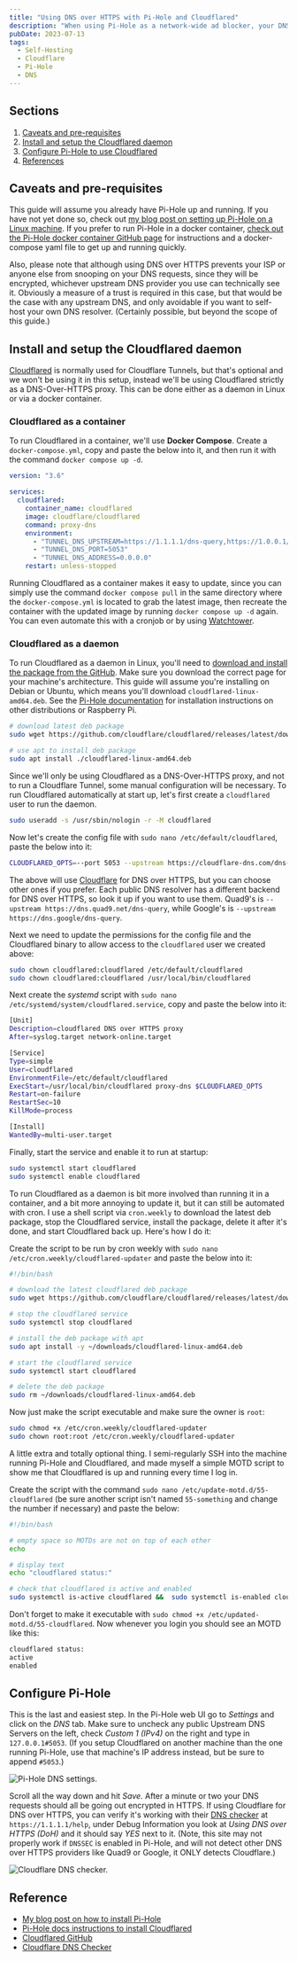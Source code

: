 ```yaml
---
title: "Using DNS over HTTPS with Pi-Hole and Cloudflared"
description: "When using Pi-Hole as a network-wide ad blocker, your DNS requests still go out in plain text and can be seen by your ISP. DNS over HTTPS encrypts DNS requests between your Pi-Hole and the upstream DNS resolver. Here is a quick guide on how to set that up with Cloudflared daemon."
pubDate: 2023-07-13
tags:
  - Self-Hosting
  - Cloudflare
  - Pi-Hole
  - DNS
---
```


## Sections

1. [Caveats and pre-requisites](#pre)
2. [Install and setup the Cloudflared daemon](#install)
3. [Configure Pi-Hole to use Cloudflared](#config)
4. [References](#ref)

<div id='pre' />

## Caveats and pre-requisites

This guide will assume you already have Pi-Hole up and running. If you have not yet done so, check out <a href="/blog/set-up-pihole-on-linux" target="_blank">my blog post on setting up Pi-Hole on a Linux machine</a>. If you prefer to run Pi-Hole in a docker container, <a href="https://github.com/pi-hole/docker-pi-hole" target="_blank">check out the Pi-Hole docker container GitHub page</a> for instructions and a docker-compose yaml file to get up and running quickly.

Also, please note that although using DNS over HTTPS prevents your ISP or anyone else from snooping on your DNS requests, since they will be encrypted, whichever upstream DNS provider you use can technically see it. Obviously a measure of a trust is required in this case, but that would be the case with any upstream DNS, and only avoidable if you want to self-host your own DNS resolver. (Certainly possible, but beyond the scope of this guide.)

<div id='install' />

## Install and setup the Cloudflared daemon

<a href="https://github.com/cloudflare/cloudflared" target="_blank">Cloudflared</a> is normally used for Cloudflare Tunnels, but that's optional and we won't be using it in this setup, instead we'll be using Cloudflared strictly as a DNS-Over-HTTPS proxy. This can be done either as a daemon in Linux or via a docker container.

### Cloudflared as a container

To run Cloudflared in a container, we'll use **Docker Compose**. Create a `docker-compose.yml`, copy and paste the below into it, and then run it with the command `docker compose up -d`.

```yaml
version: "3.6"

services:
  cloudflared:
    container_name: cloudflared
    image: cloudflare/cloudflared
    command: proxy-dns
    environment:
      - "TUNNEL_DNS_UPSTREAM=https://1.1.1.1/dns-query,https://1.0.0.1/dns-query"
      - "TUNNEL_DNS_PORT=5053"
      - "TUNNEL_DNS_ADDRESS=0.0.0.0"
    restart: unless-stopped
```

Running Cloudflared as a container makes it easy to update, since you can simply use the command `docker compose pull` in the same directory where the `docker-compose.yml` is located to grab the latest image, then recreate the container with the updated image by running `docker compose up -d` again. You can even automate this with a cronjob or by using <a href="https://hub.docker.com/r/containrrr/watchtower" target="_blank">Watchtower</a>.

### Cloudflared as a daemon

To run Cloudflared as a daemon in Linux, you'll need to <a href="https://github.com/cloudflare/cloudflared/releases/latest" target="_blank">download and install the package from the GitHub</a>. Make sure you download the correct page for your machine's architecture. This guide will assume you're installing on Debian or Ubuntu, which means you'll download `cloudflared-linux-amd64.deb`. See the <a href="https://docs.pi-hole.net/guides/dns/cloudflared" target="_blank">Pi-Hole documentation</a> for installation instructions on other distributions or Raspberry Pi.

```bash
# download latest deb package
sudo wget https://github.com/cloudflare/cloudflared/releases/latest/download/cloudflared-linux-amd64.deb

# use apt to install deb package
sudo apt install ./cloudflared-linux-amd64.deb
```

Since we'll only be using Cloudflared as a DNS-Over-HTTPS proxy, and not to run a Cloudflare Tunnel, some manual configuration will be necessary. To run Cloudflared automatically at start up, let's first create a `cloudflared` user to run the daemon.

```bash
sudo useradd -s /usr/sbin/nologin -r -M cloudflared
```

Now let's create the config file with `sudo nano /etc/default/cloudflared`, paste the below into it:

```bash
CLOUDFLARED_OPTS=--port 5053 --upstream https://cloudflare-dns.com/dns-query
```

The above will use <a href="https://1.1.1.1" target="_blank">Cloudflare</a> for DNS over HTTPS, but you can choose other ones if you prefer. Each public DNS resolver has a different backend for DNS over HTTPS, so look it up if you want to use them. Quad9's is `--upstream https://dns.quad9.net/dns-query`, while Google's is `--upstream https://dns.google/dns-query`.

Next we need to update the permissions for the config file and the Cloudflared binary to allow access to the `cloudflared` user we created above:

```bash
sudo chown cloudflared:cloudflared /etc/default/cloudflared
sudo chown cloudflared:cloudflared /usr/local/bin/cloudflared
```

Next create the _systemd_ script with `sudo nano /etc/systemd/system/cloudflared.service`, copy and paste the below into it:

```bash
[Unit]
Description=cloudflared DNS over HTTPS proxy
After=syslog.target network-online.target

[Service]
Type=simple
User=cloudflared
EnvironmentFile=/etc/default/cloudflared
ExecStart=/usr/local/bin/cloudflared proxy-dns $CLOUDFLARED_OPTS
Restart=on-failure
RestartSec=10
KillMode=process

[Install]
WantedBy=multi-user.target
```

Finally, start the service and enable it to run at startup:

```bash
sudo systemctl start cloudflared
sudo systemctl enable cloudflared
```

To run Cloudflared as a daemon is bit more involved than running it in a container, and a bit more annoying to update it, but it can still be automated with cron. I use a shell script via `cron.weekly` to download the latest deb package, stop the Cloudflared service, install the package, delete it after it's done, and start Cloudflared back up. Here's how I do it:

Create the script to be run by cron weekly with `sudo nano /etc/cron.weekly/cloudflared-updater` and paste the below into it:

```bash
#!/bin/bash

# download the latest cloudflared deb package
sudo wget https://github.com/cloudflare/cloudflared/releases/latest/download/cloudflared-linux-amd64.deb -P ~/downloads

# stop the cloudflared service
sudo systemctl stop cloudflared

# install the deb package with apt
sudo apt install -y ~/downloads/cloudflared-linux-amd64.deb

# start the cloudflared service
sudo systemctl start cloudflared

# delete the deb package
sudo rm ~/downloads/cloudflared-linux-amd64.deb
```

Now just make the script executable and make sure the owner is `root`:

```bash
sudo chmod +x /etc/cron.weekly/cloudflared-updater
sudo chown root:root /etc/cron.weekly/cloudflared-updater
```

A little extra and totally optional thing. I semi-regularly SSH into the machine running Pi-Hole and Cloudflared, and made myself a simple MOTD script to show me that Cloudflared is up and running every time I log in.

Create the script with the command `sudo nano /etc/update-motd.d/55-cloudflared` (be sure another script isn't named `55-something` and change the number if necessary) and paste the below:

```bash
#!/bin/bash

# empty space so MOTDs are not on top of each other
echo

# display text
echo "cloudflared status:"

# check that cloudflared is active and enabled
sudo systemctl is-active cloudflared &&  sudo systemctl is-enabled cloudflared
```

Don't forget to make it executable with `sudo chmod +x /etc/updated-motd.d/55-cloudflared`. Now whenever you login you should see an MOTD like this:

```bash
cloudflared status:
active
enabled
```

<div id='config' />

## Configure Pi-Hole

This is the last and easiest step. In the Pi-Hole web UI go to _Settings_ and click on the _DNS_ tab. Make sure to uncheck any public Upstream DNS Servers on the left, check _Custom 1 (IPv4)_ on the right and type in `127.0.0.1#5053`. (If you setup Cloudflared on another machine than the one running Pi-Hole, use that machine's IP address instead, but be sure to append `#5053`.)

![Pi-Hole DNS settings.](../../img/blog/cloudflared1.png)

Scroll all the way down and hit _Save_. After a minute or two your DNS requests should all be going out encrypted in HTTPS. If using Cloudflare for DNS over HTTPS, you can verify it's working with their <a href="https://1.1.1.1/help" target="_blank">DNS checker</a> at `https://1.1.1.1/help`, under Debug Information you look at _Using DNS over HTTPS (DoH)_ and it should say _YES_ next to it. (Note, this site may not properly work if `DNSSEC` is enabled in Pi-Hole, and will not detect other DNS over HTTPS providers like Quad9 or Google, it ONLY detects Cloudflare.)

![Cloudflare DNS checker.](../../img/blog/cloudflared2.png)

<div id='ref' />

## Reference

- <a href="set-up-pihole-on-linux" target="_blank">My blog post on how to install Pi-Hole</a>
- <a href="https://docs.pi-hole.net/guides/dns/cloudflared" target="_blank">Pi-Hole docs instructions to install Cloudflared</a>
- <a href="https://github.com/cloudflare/cloudflared" target="_blank">Cloudflared GitHub</a>
- <a href="https://1.1.1.1/help" target="_blank">Cloudflare DNS Checker</a>

